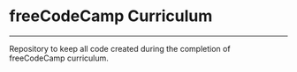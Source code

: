 # freeCodeCamp Curriculum

***

Repository to keep all code created during the completion of freeCodeCamp curriculum.
